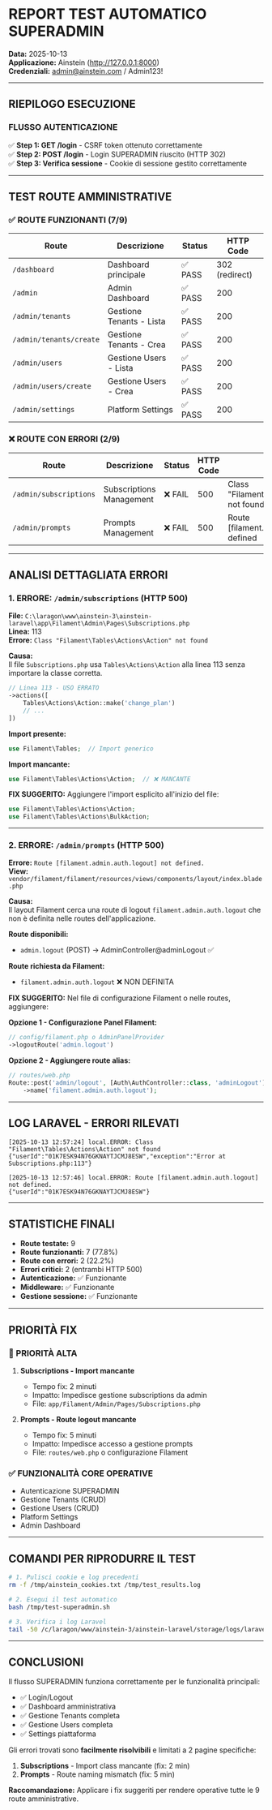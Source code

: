 # REPORT TEST AUTOMATICO SUPERADMIN
**Data:** 2025-10-13  
**Applicazione:** Ainstein (http://127.0.0.1:8000)  
**Credenziali:** admin@ainstein.com / Admin123!

---

## RIEPILOGO ESECUZIONE

### FLUSSO AUTENTICAZIONE
✅ **Step 1: GET /login** - CSRF token ottenuto correttamente  
✅ **Step 2: POST /login** - Login SUPERADMIN riuscito (HTTP 302)  
✅ **Step 3: Verifica sessione** - Cookie di sessione gestito correttamente  

---

## TEST ROUTE AMMINISTRATIVE

### ✅ ROUTE FUNZIONANTI (7/9)

| Route | Descrizione | Status | HTTP Code |
|-------|-------------|--------|-----------|
| `/dashboard` | Dashboard principale | ✅ PASS | 302 (redirect) |
| `/admin` | Admin Dashboard | ✅ PASS | 200 |
| `/admin/tenants` | Gestione Tenants - Lista | ✅ PASS | 200 |
| `/admin/tenants/create` | Gestione Tenants - Crea | ✅ PASS | 200 |
| `/admin/users` | Gestione Users - Lista | ✅ PASS | 200 |
| `/admin/users/create` | Gestione Users - Crea | ✅ PASS | 200 |
| `/admin/settings` | Platform Settings | ✅ PASS | 200 |

### ❌ ROUTE CON ERRORI (2/9)

| Route | Descrizione | Status | HTTP Code | Errore |
|-------|-------------|--------|-----------|--------|
| `/admin/subscriptions` | Subscriptions Management | ❌ FAIL | 500 | Class "Filament\Tables\Actions\Action" not found |
| `/admin/prompts` | Prompts Management | ❌ FAIL | 500 | Route [filament.admin.auth.logout] not defined |

---

## ANALISI DETTAGLIATA ERRORI

### 1. ERRORE: `/admin/subscriptions` (HTTP 500)

**File:** `C:\laragon\www\ainstein-3\ainstein-laravel\app\Filament\Admin\Pages\Subscriptions.php`  
**Linea:** 113  
**Errore:** `Class "Filament\Tables\Actions\Action" not found`

**Causa:**  
Il file `Subscriptions.php` usa `Tables\Actions\Action` alla linea 113 senza importare la classe corretta.

```php
// Linea 113 - USO ERRATO
->actions([
    Tables\Actions\Action::make('change_plan')
    // ...
])
```

**Import presente:**
```php
use Filament\Tables;  // Import generico
```

**Import mancante:**
```php
use Filament\Tables\Actions\Action;  // ❌ MANCANTE
```

**FIX SUGGERITO:**
Aggiungere l'import esplicito all'inizio del file:
```php
use Filament\Tables\Actions\Action;
use Filament\Tables\Actions\BulkAction;
```

---

### 2. ERRORE: `/admin/prompts` (HTTP 500)

**Errore:** `Route [filament.admin.auth.logout] not defined.`  
**View:** `vendor/filament/filament/resources/views/components/layout/index.blade.php`

**Causa:**  
Il layout Filament cerca una route di logout `filament.admin.auth.logout` che non è definita nelle routes dell'applicazione.

**Route disponibili:**
- `admin.logout` (POST) → AdminController@adminLogout ✅

**Route richiesta da Filament:**
- `filament.admin.auth.logout` ❌ NON DEFINITA

**FIX SUGGERITO:**
Nel file di configurazione Filament o nelle routes, aggiungere:

**Opzione 1 - Configurazione Panel Filament:**
```php
// config/filament.php o AdminPanelProvider
->logoutRoute('admin.logout')
```

**Opzione 2 - Aggiungere route alias:**
```php
// routes/web.php
Route::post('admin/logout', [Auth\AuthController::class, 'adminLogout'])
    ->name('filament.admin.auth.logout');
```

---

## LOG LARAVEL - ERRORI RILEVATI

```
[2025-10-13 12:57:24] local.ERROR: Class "Filament\Tables\Actions\Action" not found 
{"userId":"01K7ESK94N76GKNAYTJCMJ8ESW","exception":"Error at Subscriptions.php:113"}

[2025-10-13 12:57:46] local.ERROR: Route [filament.admin.auth.logout] not defined.
{"userId":"01K7ESK94N76GKNAYTJCMJ8ESW"}
```

---

## STATISTICHE FINALI

- **Route testate:** 9
- **Route funzionanti:** 7 (77.8%)
- **Route con errori:** 2 (22.2%)
- **Errori critici:** 2 (entrambi HTTP 500)
- **Autenticazione:** ✅ Funzionante
- **Middleware:** ✅ Funzionante
- **Gestione sessione:** ✅ Funzionante

---

## PRIORITÀ FIX

### 🔴 PRIORITÀ ALTA
1. **Subscriptions - Import mancante**
   - Tempo fix: 2 minuti
   - Impatto: Impedisce gestione subscriptions da admin
   - File: `app/Filament/Admin/Pages/Subscriptions.php`

2. **Prompts - Route logout mancante**
   - Tempo fix: 5 minuti
   - Impatto: Impedisce accesso a gestione prompts
   - File: `routes/web.php` o configurazione Filament

### ✅ FUNZIONALITÀ CORE OPERATIVE
- Autenticazione SUPERADMIN
- Gestione Tenants (CRUD)
- Gestione Users (CRUD)
- Platform Settings
- Admin Dashboard

---

## COMANDI PER RIPRODURRE IL TEST

```bash
# 1. Pulisci cookie e log precedenti
rm -f /tmp/ainstein_cookies.txt /tmp/test_results.log

# 2. Esegui il test automatico
bash /tmp/test-superadmin.sh

# 3. Verifica i log Laravel
tail -50 /c/laragon/www/ainstein-3/ainstein-laravel/storage/logs/laravel.log | grep ERROR
```

---

## CONCLUSIONI

Il flusso SUPERADMIN funziona correttamente per le funzionalità principali:
- ✅ Login/Logout
- ✅ Dashboard amministrativa
- ✅ Gestione Tenants completa
- ✅ Gestione Users completa
- ✅ Settings piattaforma

Gli errori trovati sono **facilmente risolvibili** e limitati a 2 pagine specifiche:
1. **Subscriptions** - Import class mancante (fix: 2 min)
2. **Prompts** - Route naming mismatch (fix: 5 min)

**Raccomandazione:** Applicare i fix suggeriti per rendere operative tutte le 9 route amministrative.

